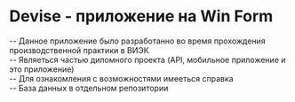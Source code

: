 # Devise - приложение на Win Form
-- Данное приложение было разработанно во время прохождения производственной практики в ВИЭК  
-- Являеться частью диломного проекта (API, мобильное приложение и это приложение)  
-- Для ознакомления с возможностями имееться справка  
-- База данных в отдельном репозитории  
